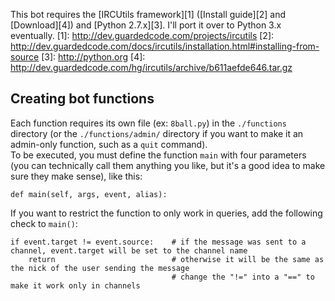 This bot requires the [IRCUtils framework][1] ([Install guide][2] and [Download][4]) and [Python 2.7.x][3]. I'll port it over to Python 3.x eventually.
[1]: http://dev.guardedcode.com/projects/ircutils
[2]: http://dev.guardedcode.com/docs/ircutils/installation.html#installing-from-source
[3]: http://python.org
[4]: http://dev.guardedcode.com/hg/ircutils/archive/b611aefde646.tar.gz

Creating bot functions
-----
Each function requires its own file (ex: `8ball.py`) in the `./functions` directory (or the `./functions/admin/` directory if you want to make it an admin-only function, such as a `quit` command).  
To be executed, you must define the function `main` with four parameters (you can technically call them anything you like, but it's a good idea to make sure they make sense), like this:

    def main(self, args, event, alias):

If you want to restrict the function to only work in queries, add the following check to `main()`:

    if event.target != event.source:    # if the message was sent to a channel, event.target will be set to the channel name
        return                          # otherwise it will be the same as the nick of the user sending the message
                                        # change the "!=" into a "==" to make it work only in channels